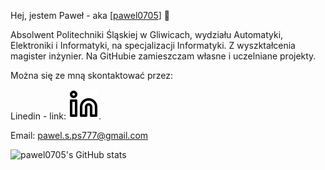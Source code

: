 Hej, jestem Paweł - aka [<a href="https://github.com/pawel0705">pawel0705</a>] 👋

Absolwent Politechniki Śląskiej w Gliwicach, wydziału Automatyki, Elektroniki i Informatyki, na specjalizacji Informatyki. Z wyszktałcenia magister inżynier.
Na GitHubie zamieszczam własne i uczelniane projekty.

Można się ze mną skontaktować przez:

Linedin - link: [![website](./img/linkedin-light.svg)](https://www.linkedin.com/in/pawe%C5%82-salicki-3885391b6).

Email: pawel.s.ps777@gmail.com


![pawel0705's GitHub stats](https://github-readme-stats.vercel.app/api?username=pawel0705&theme=graywhite&show_icons=true)
